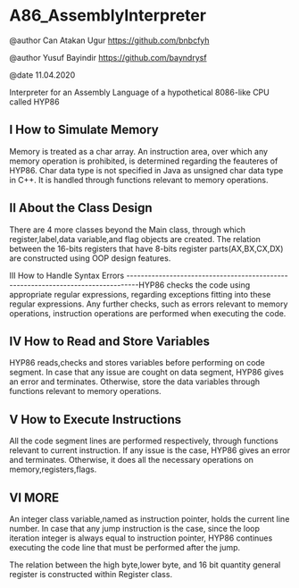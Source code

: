 # A86_AssemblyInterpreter

@author Can Atakan Ugur https://github.com/bnbcfyh

@author Yusuf Bayindir  https://github.com/bayndrysf

@date   11.04.2020

Interpreter for an Assembly Language of a hypothetical 8086-like CPU called HYP86



I How to Simulate Memory
---------------------------------------------------------------------------------------------------
Memory is treated as a char array. An instruction area, over which any memory operation is prohibited,
is determined regarding the feauteres of HYP86. Char data type is not specified in Java as unsigned char data type in C++. It is handled through functions relevant to memory operations.


II About the Class Design
---------------------------------------------------------------------------------
There are 4 more classes beyond the Main class, through which register,label,data variable,and flag objects are created. The relation between the 16-bits registers that have 8-bits register parts(AX,BX,CX,DX) are constructed using OOP design features.
   

III How to Handle Syntax Errors
---------------------------------------------------------------------------------HYP86 checks the code using appropriate regular expressions, regarding exceptions fitting into these regular expressions. Any further checks, such as errors relevant to memory operations, instruction operations are performed when executing the code.



IV How to Read and Store Variables
---------------------------------------------------------------------------------
HYP86 reads,checks and stores variables before performing on code segment. In case that any 
issue are cought on data segment, HYP86 gives an error and terminates. Otherwise, store the data
variables through functions relevant to memory operations.



V How to Execute Instructions
---------------------------------------------------------------------------------------------------
All the code segment lines are performed respectively,  through functions relevant to current 
instruction. If any issue is the case, HYP86 gives an error and terminates. Otherwise, it does
all the necessary operations on memory,registers,flags.



VI MORE
--------------------------------------------------------------------------------
An integer class variable,named as instruction pointer, holds the current line number. In case that 
any jump instruction is the case, since the loop iteration integer is always equal to instruction pointer, HYP86 continues executing the code line that must be performed after the jump.

The relation between the high byte,lower byte, and 16 bit quantity general register is constructed within Register class.

 

